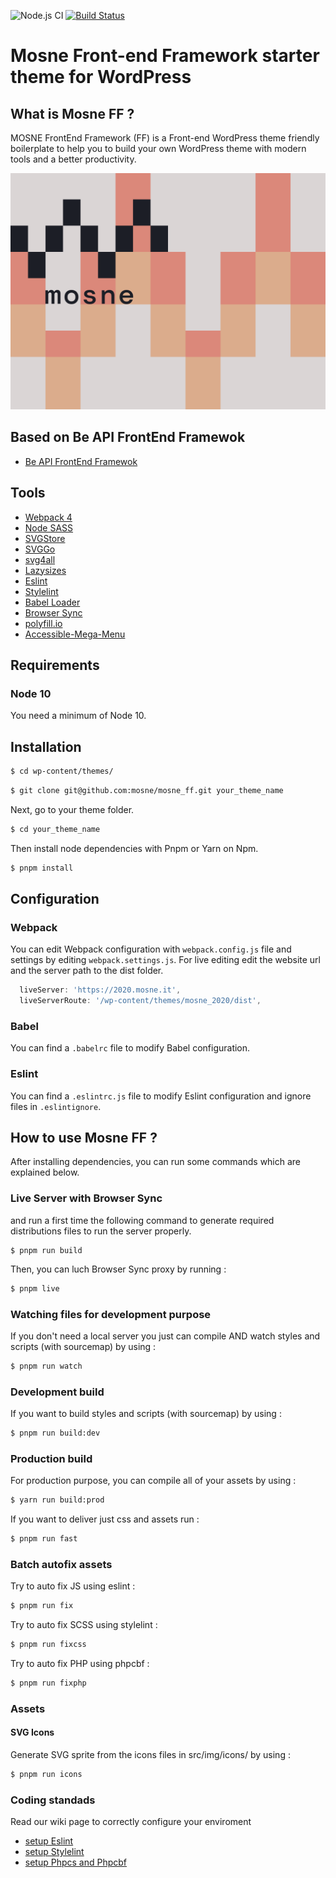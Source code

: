![Node.js CI](https://github.com/mosne/mosne_ff/workflows/Node.js%20CI/badge.svg?branch=master) [![Build Status](https://travis-ci.com/mosne/mosne_ff.svg?branch=master)](https://travis-ci.com/mosne/mosne_ff) 

#  Mosne Front-end Framework starter theme for WordPress
##  What is Mosne FF ?

MOSNE FrontEnd Framework (FF) is a Front-end WordPress theme friendly boilerplate to help you to build your own WordPress theme with modern tools and a better productivity.

![MOSNE FF](screenshot.png)

## Based on Be API FrontEnd Framewok
* [Be API FrontEnd Framewok](https://github.com/BeAPI/beapi-frontend-framework)

## Tools
* [Webpack 4](https://www.npmjs.com/package/webpack)
* [Node SASS](https://www.npmjs.com/package/node-sass)
* [SVGStore](https://www.npmjs.com/package/svgstore)
* [SVGGo](https://www.npmjs.com/package/svgstore)
* [svg4all](https://www.marketplacerating.com/etsy/svg4all)
* [Lazysizes](https://www.npmjs.com/package/lazysizes)
* [Eslint](https://www.npmjs.com/package/eslint)
* [Stylelint](https://stylelint.io/)
* [Babel Loader](https://www.npmjs.com/package/babel-loader)
* [Browser Sync](https://www.npmjs.com/package/browser-sync-webpack-plugin)
* [polyfill.io](https://polyfill.io)
* [Accessible-Mega-Menu](https://github.com/adobe-accessibility/Accessible-Mega-Menu)

## Requirements
### Node 10

You need a minimum of Node 10.

## Installation
```bash
$ cd wp-content/themes/
```
```bash
$ git clone git@github.com:mosne/mosne_ff.git your_theme_name
```
Next, go to your theme folder.

```bash
$ cd your_theme_name
```

Then install node dependencies with Pnpm or Yarn on Npm.
```bash
$ pnpm install
```

## Configuration
### Webpack
You can edit Webpack configuration with `webpack.config.js` file and settings by editing `webpack.settings.js`.
For live editing edit the website url and the server path to the dist folder.
```javascript
  liveServer: 'https://2020.mosne.it',
  liveServerRoute: '/wp-content/themes/mosne_2020/dist',
```

### Babel
You can find a `.babelrc` file to modify Babel configuration.

### Eslint
You can find a `.eslintrc.js` file to modify Eslint configuration and ignore files in `.eslintignore`.

## How to use Mosne FF ?
After installing dependencies, you can run some commands which are explained below.

### Live Server with Browser Sync

and run a first time the following command to generate required distributions files to run the server properly.
```
$ pnpm run build
```

Then, you can luch Browser Sync proxy by running :
```bash
$ pnpm live
```

### Watching files for development purpose
If you don't need a local server you just can compile AND watch styles and scripts (with sourcemap) by using :

```bash
$ pnpm run watch
```

### Development build
If you want to build styles and scripts (with sourcemap) by using :

```bash
$ pnpm run build:dev
```

### Production build
For production purpose, you can compile all of your assets by using :

```bash
$ yarn run build:prod
```

If you want to deliver just css and assets run :

```bash
$ pnpm run fast
```

### Batch autofix assets
Try to auto fix JS using eslint :

```bash
$ pnpm run fix
```

Try to auto fix SCSS using stylelint :

```bash
$ pnpm run fixcss
```


Try to auto fix PHP using phpcbf :

```bash
$ pnpm run fixphp
```

### Assets
#### SVG Icons
Generate SVG sprite from the icons files in src/img/icons/ by using :

```bash
$ pnpm run icons
```

### Coding standads
Read our wiki page to correctly configure your enviroment
* [setup Eslint](https://github.com/mosne/mosne_ff/wiki/Eslint-setup-for-js)
* [setup Stylelint](https://github.com/mosne/mosne_ff/wiki/Stylelint-Setup-for-Scss)
* [setup Phpcs and Phpcbf](https://github.com/mosne/mosne_ff/wiki/Phpcs-and-Phpcbf-setup)
